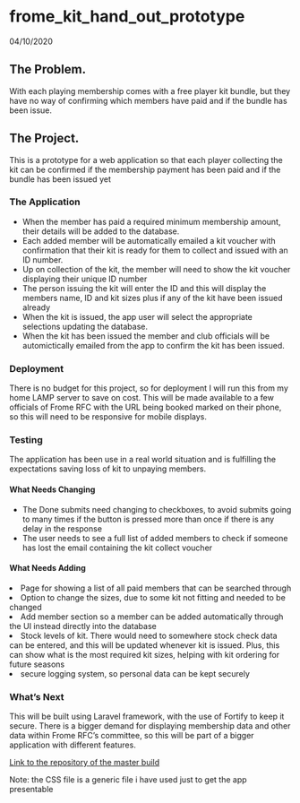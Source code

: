# frome_kit_hand_out_prototype
04/10/2020

<h2>The Problem. </h2>
<p>With each playing membership comes with a free player kit bundle, but they have no way of confirming which members have paid and if the bundle has been issue. </p>


<h2>The Project.</h2>
<p>This is a prototype for a web application so that each player collecting the kit can be confirmed if the membership payment has been paid and if the bundle has been issued yet</p>

<h3>The Application </h3>
<ul>
<li>
When the member has paid a required minimum membership amount, their details will be added to the database. </li>
<li>Each added member will be automatically emailed a kit voucher with confirmation that their kit is ready for them to collect and issued with an ID number.  </li>
<li>Up on collection of the kit, the member will need to show the kit voucher displaying their unique ID number</li>
<li>The person issuing the kit will enter the ID and this will display the members name, ID and kit sizes plus if any of the kit have been issued already </li>
<li>When the kit is issued, the app user will select the appropriate selections updating the database. </li>
<li>When the kit has been issued the member and club officials will be automictically emailed from the app to confirm the kit has been issued.</li>
</ul>

<h3>Deployment </h3>
<p>There is no budget for this project, so for deployment I will run this from my home LAMP server to save on cost. This will be made available to a few officials of Frome RFC with the URL being booked marked on their phone, so this will need to be responsive for mobile displays. </p>

<h3>Testing </h3>
<p> The application has been use in a real world situation and is fulfilling the expectations saving loss of kit to unpaying members.</p>

<h4>What Needs Changing</h4>
<ul>
<li> The Done submits need changing to checkboxes, to avoid submits going to many times if the button is pressed more than once if there is any delay in the response </li>
<li>The user needs to see a full list of added members to check if someone has lost the email containing the kit collect voucher</li>
</ul>

<h4>What Needs Adding</h4>
<li>Page for showing a list of all paid members that can be searched through</li>
<li>Option to change the sizes, due to some kit not fitting and needed to be changed</li>
<li>Add member section so a member can be added automatically through the UI instead directly into the database</li>
<li>Stock levels of kit. There would need to somewhere stock check data can be entered, and this will be updated whenever kit is issued. Plus, this can show what is the most required kit sizes, helping with kit ordering for future seasons </li>
<li>secure logging system, so personal data can be kept securely </li>
</ul>

<h3>What’s Next</h3>
<p>This will be built using Laravel framework, with the use of Fortify to keep it secure. There is a bigger demand for displaying membership data and other data within Frome RFC’s committee, so this will be part of a bigger application with different features.</p>

<a href="https://github.com/simorgan/Frome-RFC-Portal2">Link to the repository of the master build</a>

<p>Note: the CSS file is a generic file i have used just to get the app presentable</p>



